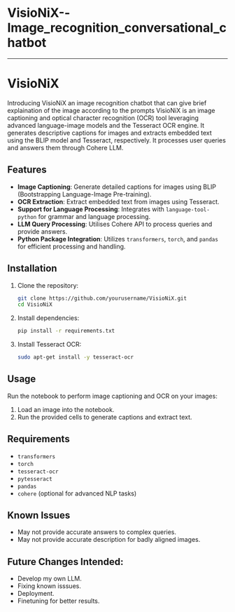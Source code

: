 # VisioNiX--Image_recognition_conversational_chatbot
---

# VisioNiX
Introducing VisioNiX an image recognition chatbot that can give brief explaination of the image according to the prompts
VisioNiX is an image captioning and optical character recognition (OCR) tool leveraging advanced language-image models and the Tesseract OCR engine. It generates descriptive captions for images and extracts embedded text using the BLIP model and Tesseract, respectively. It processes user queries and answers them through Cohere LLM.

## Features

- **Image Captioning**: Generate detailed captions for images using BLIP (Bootstrapping Language-Image Pre-training).
- **OCR Extraction**: Extract embedded text from images using Tesseract.
- **Support for Language Processing**: Integrates with `language-tool-python` for grammar and language processing.
- **LLM Query Processing**: Utilises Cohere API to process queries and provide answers.
- **Python Package Integration**: Utilizes `transformers`, `torch`, and `pandas` for efficient processing and handling.

## Installation

1. Clone the repository:
   ```bash
   git clone https://github.com/yourusername/VisioNiX.git
   cd VisioNiX
   ```

2. Install dependencies:
   ```bash
   pip install -r requirements.txt
   ```

3. Install Tesseract OCR:
   ```bash
   sudo apt-get install -y tesseract-ocr
   ```

## Usage

Run the notebook to perform image captioning and OCR on your images:

1. Load an image into the notebook.
2. Run the provided cells to generate captions and extract text.

## Requirements

- `transformers`
- `torch`
- `tesseract-ocr`
- `pytesseract`
- `pandas`
- `cohere` (optional for advanced NLP tasks)

## Known Issues
- May not provide accurate answers to complex queries.
- May not provide accurate description for badly aligned images.

## Future Changes Intended:
- Develop my own LLM.
- Fixing known isssues.
- Deployment.
- Finetuning for better results.


